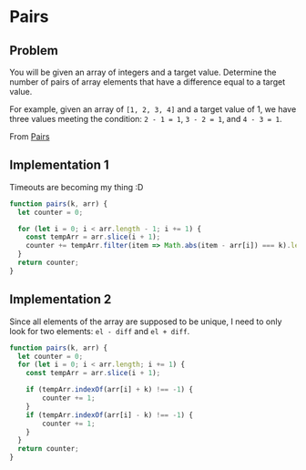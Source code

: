 # Pairs

## Problem

You will be given an array of integers and a target value. Determine the number of pairs of array elements that have a difference equal to a target value.

For example, given an array of `[1, 2, 3, 4]` and a target value of 1, we have three values meeting the condition: `2 - 1 = 1`, `3 - 2 = 1`, and `4 - 3 = 1`.

From [Pairs](https://www.hackerrank.com/challenges/pairs/problem)

## Implementation 1

Timeouts are becoming my thing :D

```javascript
function pairs(k, arr) {
  let counter = 0;

  for (let i = 0; i < arr.length - 1; i += 1) {
    const tempArr = arr.slice(i + 1);
    counter += tempArr.filter(item => Math.abs(item - arr[i]) === k).length;
  }
  return counter;
}
```

## Implementation 2

Since all elements of the array are supposed to be unique, I need to only look for two elements: `el - diff` and `el + diff`.

```javascript
function pairs(k, arr) {
  let counter = 0;
  for (let i = 0; i < arr.length; i += 1) {
    const tempArr = arr.slice(i + 1);

    if (tempArr.indexOf(arr[i] + k) !== -1) {
        counter += 1;
    }
    if (tempArr.indexOf(arr[i] - k) !== -1) {
        counter += 1;
    }
  }
  return counter;
}
```
